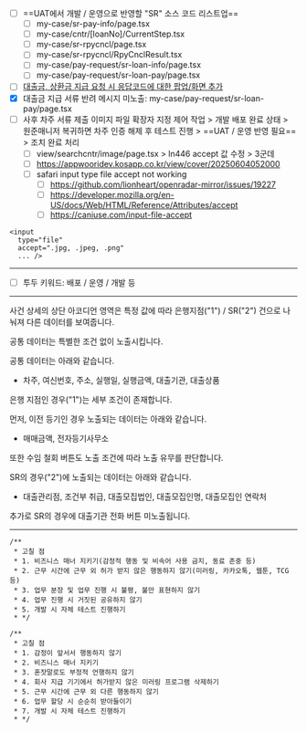 - [ ] ==UAT에서 개발 / 운영으로 반영할 "SR" 소스 코드 리스트업==
	- [ ] my-case/sr-pay-info/page.tsx
	- [ ] my-case/cntr/[loanNo]/CurrentStep.tsx
	- [ ] my-case/sr-rpycncl/page.tsx
	- [ ] my-case/sr-rpycncl/RpyCnclResult.tsx
	- [ ] my-case/pay-request/sr-loan-info/page.tsx
	- [ ] my-case/pay-request/sr-loan-pay/page.tsx
- [ ] [대출금, 상환금 지급 요청 시 응답코드에 대한 팝업/화면 추가](https://www.notion.so/bankle/1f85a9ad1c9a800f8fadc9e037d748b7)
- [x] 대출금 지급 서류 반려 메시지 미노출: my-case/pay-request/sr-loan-pay/page.tsx
- [ ] 사후 차주 서류 제출 이미지 파일 확장자 지정 제어 작업 > 개발 배포 완료 상태 > 원준매니저 복귀하면 차주 인증 해제 후 테스트 진행 > ==UAT / 운영 반영 필요== > 조치 완료 처리
	- [ ] view/searchcntr/image/page.tsx > ln446 accept 값 수정 > 3군데
	- [ ] https://appwooridev.kosapp.co.kr/view/cover/20250604052000
	- [ ] safari input type file accept not working
		- [ ] https://github.com/lionheart/openradar-mirror/issues/19227
		- [ ] https://developer.mozilla.org/en-US/docs/Web/HTML/Reference/Attributes/accept
		- [ ] https://caniuse.com/input-file-accept
```tsx
<input  
  type="file"  
  accept=".jpg, .jpeg, .png"
  ... />
```

***

- [ ] 투두 키워드: 배포 / 운영 / 개발 등


***

사건 상세의 상단 아코디언 영역은 특정 값에 따라 은행지점("1") / SR("2") 건으로 나눠져 다른 데이터를 보여줍니다. 

  

공통 데이터는 특별한 조건 없이 노출시킵니다. 

공통 데이터는 아래와 같습니다.

- 차주, 여신번호, 주소, 실행일, 실행금액, 대출기관, 대출상품  

  

은행 지점인 경우("1")는 세부 조건이 존재합니다.

먼저, 이전 등기인 경우 노출되는 데이터는 아래와 같습니다.

- 매매금액, 전자등기사무소  

또한 수임 철회 버튼도 노출 조건에 따라 노출 유무를 판단합니다.

  

SR의 경우("2")에 노출되는 데이터는 아래와 같습니다.

- 대출관리점, 조건부 취급, 대출모집법인, 대출모집인명, 대출모집인 연락처

추가로 SR의 경우에 대출기관 전화 버튼 미노출됩니다.

***
```tsx
/**  
 * 고칠 점  
 * 1. 비즈니스 매너 지키기(감정적 행동 및 비속어 사용 금지, 동료 존중 등)  
 * 2. 근무 시간에 근무 외 허가 받지 않은 행동하지 않기(미러링, 카카오톡, 웹툰, TCG 등)  
 * 3. 업무 분장 및 업무 진행 시 불평, 불만 표현하지 않기  
 * 4. 업무 진행 시 거짓된 공유하지 않기  
 * 5. 개발 시 자체 테스트 진행하기  
 * */
```


```tsx
/**  
 * 고칠 점  
 * 1. 감정이 앞서서 행동하지 않기  
 * 2. 비즈니스 매너 지키기  
 * 3. 혼잣말로도 부정적 언행하지 않기  
 * 4. 회사 지급 기기에서 허가받지 않은 미러링 프로그램 삭제하기  
 * 5. 근무 시간에 근무 외 다른 행동하지 않기  
 * 6. 업무 할당 시 순순히 받아들이기  
 * 7. 개발 시 자체 테스트 진행하기  
 * */
```